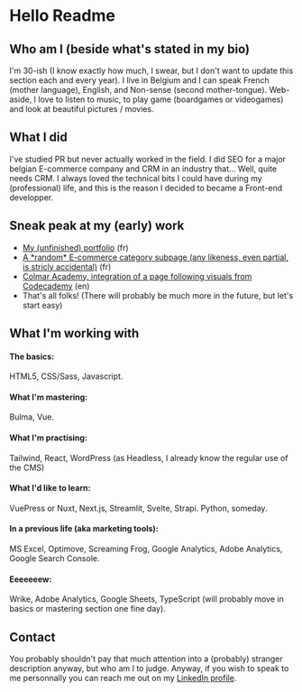 # Hello Readme

## Who am I (beside what's stated in my bio)
I'm 30-ish (I know exactly how much, I swear, but I don't want to update this section each and every year). I live in Belgium and I can speak French (mother language), English, and Non-sense (second mother-tongue). Web-aside, I love to listen to music, to play game (boardgames or videogames) and look at beautiful pictures / movies. 

## What I did
I've studied PR but never actually worked in the field. I did SEO for a major belgian E-commerce company and CRM in an industry that... Well, quite needs CRM. I always loved the technical bits I could have during my (professional) life, and this is the reason I decided to became a Front-end developper. 

## Sneak peak at my (early) work
* [My (unfinished) portfolio](https://francois-titeca.netlify.app/) (fr)
* [A \*random\* E-commerce category subpage (any likeness, even partial, is stricly accidental)](https://gutsu91.github.io/miam-miom/category.html) (fr)
* [Colmar Academy, integration of a page following visuals from Codecademy](https://gutsu91.github.io/colmar-academy/) (en)
* That's all folks! (There will probably be much more in the future, but let's start easy)

## What I'm working with
#### The basics: 
HTML5, CSS/Sass, Javascript.

#### What I'm mastering:
Bulma, Vue.

#### What I'm practising:
Tailwind, React, WordPress (as Headless, I already know the regular use of the CMS)

#### What I'd like to learn:
VuePress or Nuxt, Next.js, Streamlit, Svelte, Strapi. Python, someday.

#### In a previous life (aka marketing tools):
MS Excel, Optimove, Screaming Frog, Google Analytics, Adobe Analytics, Google Search Console.

#### Eeeeeeew:
Wrike, Adobe Analytics, Google Sheets, TypeScript (will probably move in basics or mastering section one fine day).

## Contact
You probably shouldn't pay that much attention into a (probably) stranger description anyway, but who am I to judge. Anyway, if you wish to speak to me personnally you can reach me out on my [LinkedIn profile](https://www.linkedin.com/in/francois-titeca/).
